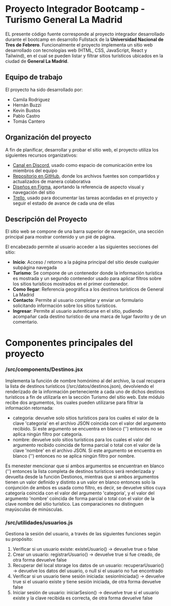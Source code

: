 # Proyecto Integrador Bootcamp - Turismo General La Madrid

EL presente código fuente corresponde al proyecto integrador desarrollado durante el bootcamp en desarrollo Fullstack de la **Universidad Nacional de Tres de Febrero**. Funcionalmente el proyecto implementa un sitio web desarrollado con tecnologías web (HTML, CSS, JavaScript, React y Tailwind), en el cual se pueden listar y filtrar sitios turísticos ubicados en la ciudad de **General La Madrid**.

## Equipo de trabajo

El proyecto ha sido desarrollado por:

- Camila Rodriguez
- Hernán Buzzi
- Kevin Bustos
- Pablo Castro
- Tomás Cantero

## Organización del proyecto

A fin de planificar, desarrollar y probar el sitio web, el proyecto utiliza los siguientes recursos organizativos:

- [Canal en Discord](https://discord.com/channels/1288103762744836167/1288103763260739679), usado como espacio de comunicación entre los miembros del equipo
- [Repositorio en GitHub](https://github.com/Phaca10/Turismo-UNTREF), donde los archivos fuentes son compartidos y actualizados de manera colaborativa
- [Diseños en Figma](https://www.figma.com/design/94Qr5sl2BI1tF91sjOJdp5/PROYECT-TURISMO-GLM?node-id=0-1&node-type=canvas&t=qMNOpIV0R2HjdOwz-0), aportando la referencia de aspecto visual y navegación del sitio
- [Trello](https://trello.com/b/RLeV2gpt/bootcamp-proyecto-final-i), usado para documentar las tareas acordadas en el proyecto y seguir el estado de avance de cada una de ellas

## Descripción del Proyecto

El sitio web se compone de una barra superior de navegación, una sección principal para mostrar contenido y un pié de página.

El encabezado permite al usuario acceder a las siguientes secciones del sitio:

- **Inicio**: Acceso / retorno a la página principal del sitio desde cualquier subpágina navegada
- **Turismo**: Se compone de un contenedor donde la información turística es mostrada y un segundo contenedor usado para aplicar filtros sobre los sitios turísticos mostrados en el primer contenedor.
- **Como llegar**: Referencia geográfica a los destinos turísticos de General La Madrid
- **Contacto**: Permite al usuario completar y enviar un formulario solicitando información sobre los sitios turísticos.
- **Ingresar**: Permite al usuario autenticarse en el sitio, pudiendo acompañar cada destino turistico de una marca de lugar favorito y de un comentario.

# Componentes principales del proyecto

### /src/components/Destinos.jsx

Implementa la función de nombre homónimo al del archivo, la cual recupera la lista de destinos turísticos (/src/datos/destinos.json), devolviendo el renderizado de la información perteneciente a cada uno de dichos destinos turísticos a fin de utilizarla en la sección Turismo del sitio web.
Este módulo recibe dos argumentos, los cuales pueden utilizarse para filtrar la información retornada:

- categoria: devuelve solo sitios turísticos para los cuales el valor de la clave 'categoria' en el archivo JSON coincida con el valor del argumento recibido. Si este argumento se encuentra en blanco ('') entonces no se aplica ningún filtro por categoría.
- nombre: devuelve solo sitios turísticos para los cuales el valor del argumento recibido coincida de forma parcial o total con el valor de la clave 'nombre' en el archivo JSON. Si este argumento se encuentra en blanco ('') entonces no se aplica ningún filtro por nombre.

Es menester mencionar que si ambos argumentos se encuentran en blanco ('') entonces la lista completa de destinos turísticos será renderizada y devuelta desde la función Destionos, mientras que si ambos argumentos tienen un valor definido y distinto a un valor en blanco entonces solo la conjunción de ambos es usada como filtro, es decir, se devuelve sitios cuya categoría coincida con el valor del argumento 'categoria', y el valor del argumento 'nombre' coincida de forma parcial o total con el valor de la clave nombre del sitio turístico. Las comparaciones no distinguen mayúsculas de minúsculas.

### /src/utilidades/usuarios.js

Gestiona la sesión del usuario, a través de las siguientes funciones según su propósito:
1) Verificar si un usuario existe: existeUsuario() -> devuelve true o false
2) Crear un usuario: registrarUsuario() -> devuelve true si fue creado, de otra forma devuelve false
3) Recuperar del local storage los datos de un usuario: recuperarUsuario() -> devuelve los datos del usuario, o null si el usuario no fue encontrado
4) Verificar si un usuario tiene sesión iniciada: sesionIniciada() -> devuelve true si el usuario existe y tiene sesión iniciada, de otra forma devuelve false
5) Iniciar sesión de usuario: iniciarSesion() -> devuelve true si el usuario existe y la clave recibida es correcta, de otra forma devuelve false
